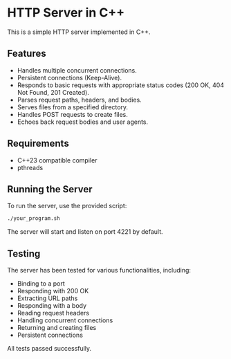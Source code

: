 # HTTP Server in C++

This is a simple HTTP server implemented in C++.

## Features

*   Handles multiple concurrent connections.
*   Persistent connections (Keep-Alive).
*   Responds to basic requests with appropriate status codes (200 OK, 404 Not Found, 201 Created).
*   Parses request paths, headers, and bodies.
*   Serves files from a specified directory.
*   Handles POST requests to create files.
*   Echoes back request bodies and user agents.

## Requirements

*   C++23 compatible compiler
*   pthreads

## Running the Server

To run the server, use the provided script:

```sh
./your_program.sh
```

The server will start and listen on port 4221 by default.

## Testing

The server has been tested for various functionalities, including:
*   Binding to a port
*   Responding with 200 OK
*   Extracting URL paths
*   Responding with a body
*   Reading request headers
*   Handling concurrent connections
*   Returning and creating files
*   Persistent connections

All tests passed successfully.
